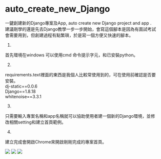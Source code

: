 # auto_create_new_Django
一鍵創建新的Django專案及App, auto create new Django project and app .  
建議剛學的還是先去Django教學一步一步開始，會寫這個腳本是因為有面試考試會需要用到，但創建過程有點繁瑣，於是寫一個方便又快速的腳本。  
  
1.
首先環境在windows 可以使用cmd 命令提示字元，和已安裝python。  

2.  
requirements.text裡面的東西是我個人比較常使用到的，可在使用前確認是否要安裝。  
dj-static==0.0.6  
Django==1.8.18  
whitenoise==3.3.1  

3.  
只需要輸入專案名稱和app名稱就可以協助使用者建一個新的Django環境，並修改相關setting和建立首頁範例。 

4.  
建立完成會開啟Chrome來開啟剛剛完成的專案首頁。  

![](https://raw.githubusercontent.com/kenson2998/auto_create_new_Django/master/img/djanog-0.jpg)
![](https://raw.githubusercontent.com/kenson2998/auto_create_new_Django/master/img/djanog-1.jpg)
![](https://raw.githubusercontent.com/kenson2998/auto_create_new_Django/master/img/djanog-2.jpg)